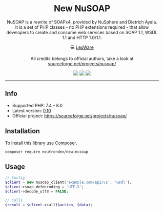 [comment]: <> (Version $Id: $)

<h1 align="center">New NuSOAP</h1>

<p align="center">
NuSOAP is a rewrite of SOAPx4, provided by NuSphere and Dietrich Ayala. It is a set of PHP classes - no PHP extensions required - that allow developers to create and consume web services based on SOAP 1.1, WSDL 1.1 and HTTP 1.0/1.1.
</p>

<p align="center">
💻 <a href="https://github.com/LeoWare">LeoWare</a>
</p>

<p align="center">
  All credits belongs to official authors, take a look at <a href="https://sourceforge.net/projects/nusoap/">sourceforge.net/projects/nusoap/</a>
</p>

<p align="center">
    <a href="https://packagist.org/packages/neutrondev/new-nusoap"><img src="https://img.shields.io/packagist/l/neutrondev/new-nusoap.svg?style=flat-square"></a>
    <a href="https://packagist.org/packages/neutrondev/new-nusoap"><img src="https://img.shields.io/packagist/dt/neutrondev/new-nusoap.svg?style=flat-square"></a>
    <a href="https://packagist.org/packages/neutrondev/new-nusoap"><img src="https://img.shields.io/packagist/v/neutrondev/new-nusoap.svg?style=flat-square"></a>
</p>

-----

## Info

- Supported PHP: 7.4 - 8.0
- Latest version: [0.10](https://github.com/LeoWare/nusoap/releases/tag/v0.10)
- Official project: https://sourceforge.net/projects/nusoap/

## Installation

To install this library use [Composer](https://getcomposer.org/).

```
composer require neutrondev/new-nusoap
```

## Usage

```php
// Config
$client = new nusoap_client('example.com/api/v1', 'wsdl');
$client->soap_defencoding = 'UTF-8';
$client->decode_utf8 = FALSE;

// Calls
$result = $client->call($action, $data);
```
